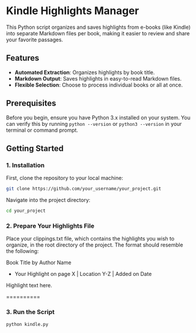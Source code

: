 # Kindle Highlights Manager

This Python script organizes and saves highlights from e-books (like Kindle) into separate Markdown files per book, making it easier to review and share your favorite passages.

## Features

- **Automated Extraction**: Organizes highlights by book title.
- **Markdown Output**: Saves highlights in easy-to-read Markdown files.
- **Flexible Selection**: Choose to process individual books or all at once.

## Prerequisites

Before you begin, ensure you have Python 3.x installed on your system. You can verify this by running `python --version` or `python3 --version` in your terminal or command prompt.

## Getting Started

### 1. Installation

First, clone the repository to your local machine:

```bash
git clone https://github.com/your_username/your_project.git
```

Navigate into the project directory:
```bash
cd your_project
```


### 2. Prepare Your Highlights File
Place your clippings.txt file, which contains the highlights you wish to organize, in the root directory of the project. The format should resemble the following:

Book Title by Author Name
- Your Highlight on page X | Location Y-Z | Added on Date

Highlight text here.

==========

### 3. Run the Script
```bash
python kindle.py
```
